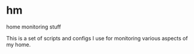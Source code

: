 # hm
home monitoring stuff

This is a set of scripts and configs I use for monitoring various aspects of my home.


